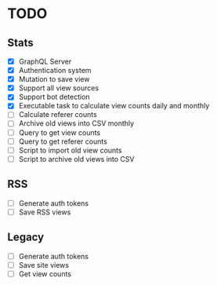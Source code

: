 # TODO

## Stats
- [x] GraphQL Server
- [x] Authentication system
- [x] Mutation to save view
- [x] Support all view sources
- [x] Support bot detection
- [x] Executable task to calculate view counts daily and monthly
- [ ] Calculate referer counts
- [ ] Archive old views into CSV monthly
- [ ] Query to get view counts
- [ ] Query to get referer counts
- [ ] Script to import old view counts 
- [ ] Script to archive old views into CSV

## RSS
- [ ] Generate auth tokens 
- [ ] Save RSS views

## Legacy
- [ ] Generate auth tokens
- [ ] Save site views
- [ ] Get view counts
